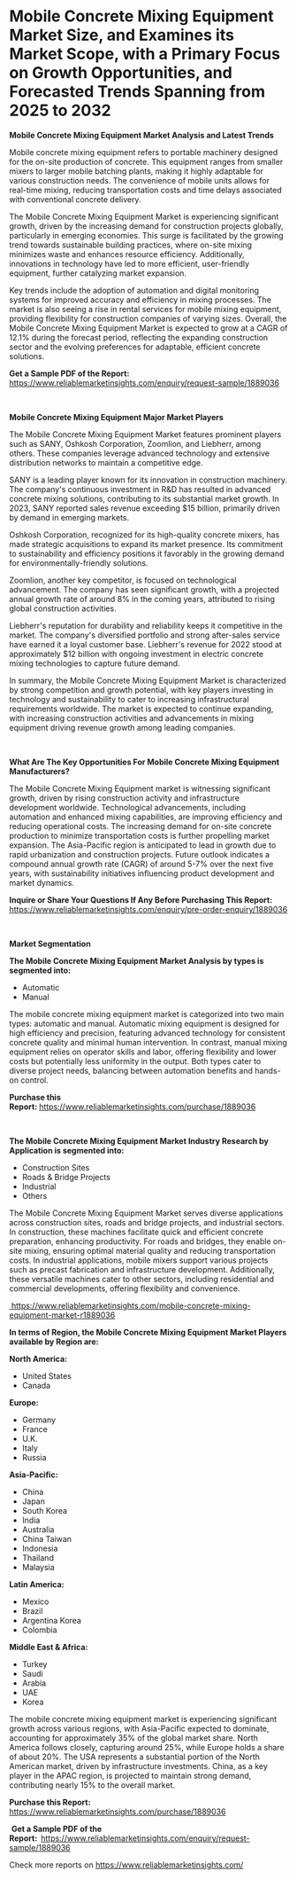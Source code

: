 <p><h1>Mobile Concrete Mixing Equipment Market Size, and Examines its Market Scope, with a Primary Focus on Growth Opportunities, and Forecasted Trends Spanning from 2025 to 2032</h1></p><p><strong>Mobile Concrete Mixing Equipment Market Analysis and Latest Trends</strong></p>
<p><p>Mobile concrete mixing equipment refers to portable machinery designed for the on-site production of concrete. This equipment ranges from smaller mixers to larger mobile batching plants, making it highly adaptable for various construction needs. The convenience of mobile units allows for real-time mixing, reducing transportation costs and time delays associated with conventional concrete delivery.</p><p>The Mobile Concrete Mixing Equipment Market is experiencing significant growth, driven by the increasing demand for construction projects globally, particularly in emerging economies. This surge is facilitated by the growing trend towards sustainable building practices, where on-site mixing minimizes waste and enhances resource efficiency. Additionally, innovations in technology have led to more efficient, user-friendly equipment, further catalyzing market expansion. </p><p>Key trends include the adoption of automation and digital monitoring systems for improved accuracy and efficiency in mixing processes. The market is also seeing a rise in rental services for mobile mixing equipment, providing flexibility for construction companies of varying sizes. Overall, the Mobile Concrete Mixing Equipment Market is expected to grow at a CAGR of 12.1% during the forecast period, reflecting the expanding construction sector and the evolving preferences for adaptable, efficient concrete solutions.</p></p>
<p><strong>Get a Sample PDF of the Report:&nbsp;</strong> <a href="https://www.reliablemarketinsights.com/enquiry/request-sample/1889036?utm_campaign=2010&utm_medium=2&utm_source=Github&utm_content=ia&utm_term=14012025&utm_id=mobile-concrete-mixing-equipment">https://www.reliablemarketinsights.com/enquiry/request-sample/1889036</a></p>
<p>&nbsp;</p>
<p><strong>Mobile Concrete Mixing Equipment Major Market Players</strong></p>
<p><p>The Mobile Concrete Mixing Equipment Market features prominent players such as SANY, Oshkosh Corporation, Zoomlion, and Liebherr, among others. These companies leverage advanced technology and extensive distribution networks to maintain a competitive edge. </p><p>SANY is a leading player known for its innovation in construction machinery. The company's continuous investment in R&D has resulted in advanced concrete mixing solutions, contributing to its substantial market growth. In 2023, SANY reported sales revenue exceeding $15 billion, primarily driven by demand in emerging markets.</p><p>Oshkosh Corporation, recognized for its high-quality concrete mixers, has made strategic acquisitions to expand its market presence. Its commitment to sustainability and efficiency positions it favorably in the growing demand for environmentally-friendly solutions.</p><p>Zoomlion, another key competitor, is focused on technological advancement. The company has seen significant growth, with a projected annual growth rate of around 8% in the coming years, attributed to rising global construction activities.</p><p>Liebherr's reputation for durability and reliability keeps it competitive in the market. The company's diversified portfolio and strong after-sales service have earned it a loyal customer base. Liebherr's revenue for 2022 stood at approximately $12 billion with ongoing investment in electric concrete mixing technologies to capture future demand.</p><p>In summary, the Mobile Concrete Mixing Equipment Market is characterized by strong competition and growth potential, with key players investing in technology and sustainability to cater to increasing infrastructural requirements worldwide. The market is expected to continue expanding, with increasing construction activities and advancements in mixing equipment driving revenue growth among leading companies.</p></p>
<p>&nbsp;</p>
<p><strong>What Are The Key Opportunities For Mobile Concrete Mixing Equipment Manufacturers?</strong></p>
<p><p>The Mobile Concrete Mixing Equipment market is witnessing significant growth, driven by rising construction activity and infrastructure development worldwide. Technological advancements, including automation and enhanced mixing capabilities, are improving efficiency and reducing operational costs. The increasing demand for on-site concrete production to minimize transportation costs is further propelling market expansion. The Asia-Pacific region is anticipated to lead in growth due to rapid urbanization and construction projects. Future outlook indicates a compound annual growth rate (CAGR) of around 5-7% over the next five years, with sustainability initiatives influencing product development and market dynamics.</p></p>
<p><strong>Inquire or Share Your Questions If Any Before Purchasing This Report:</strong> <a href="https://www.reliablemarketinsights.com/enquiry/pre-order-enquiry/1889036?utm_campaign=2010&utm_medium=2&utm_source=Github&utm_content=ia&utm_term=14012025&utm_id=mobile-concrete-mixing-equipment">https://www.reliablemarketinsights.com/enquiry/pre-order-enquiry/1889036</a></p>
<p>&nbsp;</p>
<p><strong>Market Segmentation</strong></p>
<p><strong>The Mobile Concrete Mixing Equipment Market Analysis by types is segmented into:</strong></p>
<p><ul><li>Automatic</li><li>Manual</li></ul></p>
<p><p>The mobile concrete mixing equipment market is categorized into two main types: automatic and manual. Automatic mixing equipment is designed for high efficiency and precision, featuring advanced technology for consistent concrete quality and minimal human intervention. In contrast, manual mixing equipment relies on operator skills and labor, offering flexibility and lower costs but potentially less uniformity in the output. Both types cater to diverse project needs, balancing between automation benefits and hands-on control.</p></p>
<p><strong>Purchase this Report:&nbsp;</strong><a href="https://www.reliablemarketinsights.com/purchase/1889036?utm_campaign=2010&utm_medium=2&utm_source=Github&utm_content=ia&utm_term=14012025&utm_id=mobile-concrete-mixing-equipment">https://www.reliablemarketinsights.com/purchase/1889036</a></p>
<p>&nbsp;</p>
<p><strong>The Mobile Concrete Mixing Equipment Market Industry Research by Application is segmented into:</strong></p>
<p><ul><li>Construction Sites</li><li>Roads & Bridge Projects</li><li>Industrial</li><li>Others</li></ul></p>
<p><p>The Mobile Concrete Mixing Equipment Market serves diverse applications across construction sites, roads and bridge projects, and industrial sectors. In construction, these machines facilitate quick and efficient concrete preparation, enhancing productivity. For roads and bridges, they enable on-site mixing, ensuring optimal material quality and reducing transportation costs. In industrial applications, mobile mixers support various projects such as precast fabrication and infrastructure development. Additionally, these versatile machines cater to other sectors, including residential and commercial developments, offering flexibility and convenience.</p></p>
<p><a href="https://www.reliablemarketinsights.com/mobile-concrete-mixing-equipment-market-r1889036?utm_campaign=2010&utm_medium=2&utm_source=Github&utm_content=ia&utm_term=14012025&utm_id=mobile-concrete-mixing-equipment">&nbsp;https://www.reliablemarketinsights.com/mobile-concrete-mixing-equipment-market-r1889036</a></p>
<p><strong>In terms of Region, the Mobile Concrete Mixing Equipment Market Players available by Region are:</strong></p>
<p>
    <p> <strong> North America: </strong>
        <ul>
            <li>United States</li>
            <li>Canada</li>
        </ul>
        </p> 
    <p> <strong> Europe: </strong>
        <ul>
            <li>Germany</li>
            <li>France</li>
            <li>U.K.</li>
            <li>Italy</li>
            <li>Russia</li>
        </ul>
        </p> 
    <p> <strong> Asia-Pacific: </strong>
        <ul>
            <li>China</li>
            <li>Japan</li>
            <li>South Korea</li>
            <li>India</li>
            <li>Australia</li>
            <li>China Taiwan</li>
            <li>Indonesia</li>
            <li>Thailand</li>
            <li>Malaysia</li>
        </ul>
        </p> 
    <p> <strong> Latin America: </strong>
        <ul>
            <li>Mexico</li>
            <li>Brazil</li>
            <li>Argentina Korea</li>
            <li>Colombia</li>
        </ul>
        </p> 
    <p> <strong> Middle East & Africa: </strong>
        <ul>
            <li>Turkey</li>
            <li>Saudi</li>
            <li>Arabia</li>
            <li>UAE</li>
            <li>Korea</li>
        </ul>
    </p>
    </p>
<p><p>The mobile concrete mixing equipment market is experiencing significant growth across various regions, with Asia-Pacific expected to dominate, accounting for approximately 35% of the global market share. North America follows closely, capturing around 25%, while Europe holds a share of about 20%. The USA represents a substantial portion of the North American market, driven by infrastructure investments. China, as a key player in the APAC region, is projected to maintain strong demand, contributing nearly 15% to the overall market.</p></p>
<p><strong>Purchase this Report: </strong><a href="https://www.reliablemarketinsights.com/purchase/1889036?utm_campaign=2010&utm_medium=2&utm_source=Github&utm_content=ia&utm_term=14012025&utm_id=mobile-concrete-mixing-equipment">https://www.reliablemarketinsights.com/purchase/1889036</a></p>
<p>&nbsp;<strong>Get a Sample PDF of the Report:&nbsp;&nbsp;</strong><a href="https://www.reliablemarketinsights.com/enquiry/request-sample/1889036?utm_campaign=2010&utm_medium=2&utm_source=Github&utm_content=ia&utm_term=14012025&utm_id=mobile-concrete-mixing-equipment">https://www.reliablemarketinsights.com/enquiry/request-sample/1889036</a></p>
<p><strong></strong></p>
<p>Check more reports on <a href="https://www.reliablemarketinsights.com/?utm_campaign=2010&utm_medium=2&utm_source=Github&utm_content=ia&utm_term=14012025&utm_id=mobile-concrete-mixing-equipment">https://www.reliablemarketinsights.com/</a></p>